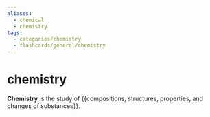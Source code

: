 ```yaml
---
aliases:
  - chemical
  - chemistry
tags:
  - categories/chemistry
  - flashcards/general/chemistry
---
```


# chemistry

__Chemistry__ is the study of {{compositions, structures, properties, and changes of substances}}.
